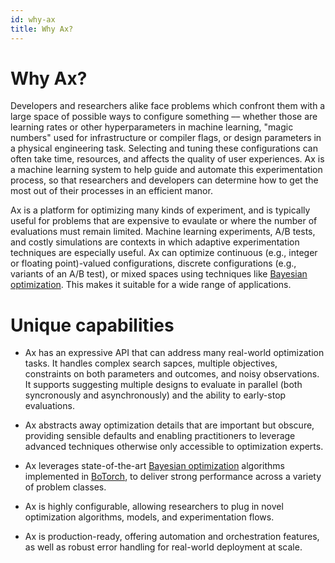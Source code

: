 ```yaml
---
id: why-ax
title: Why Ax?
---
```


# Why Ax?

Developers and researchers alike face problems which confront them with a large
space of possible ways to configure something –– whether those are learning
rates or other hyperparameters in machine learning, "magic numbers" used for
infrastructure or compiler flags, or design parameters in a physical engineering
task. Selecting and tuning these configurations can often take time, resources,
and affects the quality of user experiences. Ax is a machine learning system to
help guide and automate this experimentation process, so that researchers and
developers can determine how to get the most out of their processes in an
efficient manor.

Ax is a platform for optimizing many kinds of experiment, and is typically
useful for problems that are expensive to evaulate or where the number of
evaluations must remain limited. Machine learning experiments, A/B tests, and
costly simulations are contexts in which adaptive experimentation techniques are
especially useful. Ax can optimize continuous (e.g., integer or floating
point)-valued configurations, discrete configurations (e.g., variants of an A/B
test), or mixed spaces using techniques like
[Bayesian optimization](../intro-to-bo). This makes it suitable for a wide range
of applications.

# Unique capabilities

- Ax has an expressive API that can address many real-world optimization tasks.
  It handles complex search sapces, multiple objectives, constraints on both
  parameters and outcomes, and noisy observations. It supports suggesting
  multiple designs to evaluate in parallel (both syncronously and
  asynchronously) and the ability to early-stop evaluations.

- Ax abstracts away optimization details that are important but obscure,
  providing sensible defaults and enabling practitioners to leverage advanced
  techniques otherwise only accessible to optimization experts.

- Ax leverages state-of-the-art [Bayesian optimization](../intro-to-bo)
  algorithms implemented in [BoTorch](https://botorch.org/), to deliver strong
  performance across a variety of problem classes.

- Ax is highly configurable, allowing researchers to plug in novel optimization
  algorithms, models, and experimentation flows.

- Ax is production-ready, offering automation and orchestration features, as
  well as robust error handling for real-world deployment at scale.
